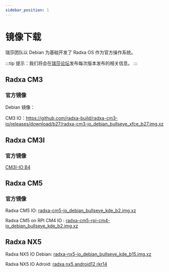 ```yaml
---
sidebar_position: 1
---
```


# 镜像下载

瑞莎团队以 Debian 为基础开发了 Radxa OS 作为官方操作系统。

:::tip
提示：我们将会在[瑞莎论坛](https://forum.radxa.com/)发布每次版本发布的相关信息。
:::

<Tabs queryString="model">
<TabItem value="Radxa CM3">

## Radxa CM3

### 官方镜像

Debian 镜像：

CM3 IO：https://github.com/radxa-build/radxa-cm3-io/releases/download/b27/radxa-cm3-io_debian_bullseye_xfce_b27.img.xz

</TabItem>
<TabItem value="Radxa CM3I">

## Radxa CM3I

### 官方镜像

[CM3I-IO B4](https://github.com/radxa-build/radxa-cm3i-io/releases/download/b4/radxa-cm3i-io_debian_bullseye_xfce_b4.img.xz)

</TabItem>

<TabItem value="Radxa CM5">

## Radxa CM5

### 官方镜像

Radxa CM5 IO: [radxa-cm5-io_debian_bullseye_kde_b2.img.xz](https://github.com/radxa-build/radxa-cm5-io/releases/download/b2/radxa-cm5-io_debian_bullseye_kde_b2.img.xz)

Radxa CM5 on RPI CM4 IO : [radxa-cm5-rpi-cm4-io_debian_bullseye_kde_b2.img.xz](https://github.com/radxa-build/radxa-cm5-rpi-cm4-io/releases/download/b2/radxa-cm5-rpi-cm4-io_debian_bullseye_kde_b2.img.xz)

</TabItem>

<TabItem value="Radxa NX5">

## Radxa NX5

Radxa NX5 IO Debian: [radxa-nx5-io_debian_bullseye_kde_b15.img.xz](https://github.com/radxa-build/radxa-nx5-io/releases/download/b15/radxa-nx5-io_debian_bullseye_kde_b15.img.xz)

Radxa NX5 IO Adroid: [radxa nx5 android12 rkr14](https://github.com/radxa/manifests/releases/download/radxa-nx5-android12-rkr14-20240326/Radxa-NX5-Android12-rkr14-20240326-update.zip)

</TabItem>
</Tabs>
